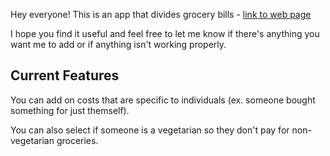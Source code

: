 Hey everyone! This is an app that divides grocery bills - [link to web page](https://groceries.brightxu.com/)

I hope you find it useful and feel free to let me know if there's anything you want me to add or if anything isn't working properly.

## Current Features

You can add on costs that are specific to individuals (ex. someone bought something for just themself).

You can also select if someone is a vegetarian so they don't pay for non-vegetarian groceries.
